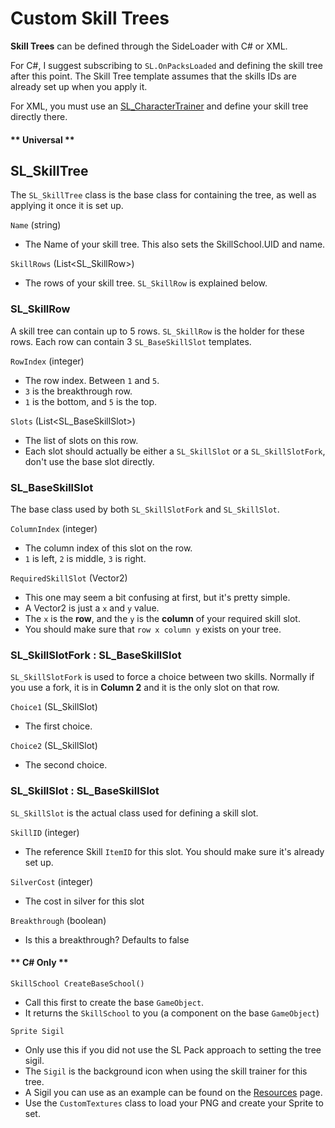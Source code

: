 # Custom Skill Trees

<b>Skill Trees</b> can be defined through the SideLoader with C# or XML. 

For C#, I suggest subscribing to `SL.OnPacksLoaded` and defining the skill tree after this point. The Skill Tree template assumes that the skills IDs are already set up when you apply it.

For XML, you must use an [SL_CharacterTrainer](API/SL_Character) and define your skill tree directly there.

<!-- tabs:start -->
#### ** Universal **

## SL_SkillTree
The `SL_SkillTree` class is the base class for containing the tree, as well as applying it once it is set up.

`Name` (string)
* The Name of your skill tree. This also sets the SkillSchool.UID and name.

`SkillRows` (List<SL_SkillRow>)
* The rows of your skill tree. `SL_SkillRow` is explained below.

### SL_SkillRow
A skill tree can contain up to 5 rows. `SL_SkillRow` is the holder for these rows. Each row can contain 3 `SL_BaseSkillSlot` templates.

`RowIndex` (integer)
* The row index. Between `1` and `5`.
* `3` is the breakthrough row.
* `1` is the bottom, and `5` is the top.

`Slots` (List<SL_BaseSkillSlot>)
* The list of slots on this row.
* Each slot should actually be either a `SL_SkillSlot` or a `SL_SkillSlotFork`, don't use the base slot directly.

### SL_BaseSkillSlot
The base class used by both `SL_SkillSlotFork` and `SL_SkillSlot`.

`ColumnIndex` (integer)
* The column index of this slot on the row. 
* `1` is left, `2` is middle, `3` is right.

`RequiredSkillSlot` (Vector2)
* This one may seem a bit confusing at first, but it's pretty simple.
* A Vector2 is just a `x` and `y` value.
* The `x` is the <b>row</b>, and the `y` is the <b>column</b> of your required skill slot.
* You should make sure that `row x column y` exists on your tree.

### SL_SkillSlotFork : SL_BaseSkillSlot
`SL_SkillSlotFork` is used to force a choice between two skills. Normally if you use a fork, it is in <b>Column 2</b> and it is the only slot on that row.

`Choice1` (SL_SkillSlot)
* The first choice.

`Choice2` (SL_SkillSlot)
* The second choice.

### SL_SkillSlot : SL_BaseSkillSlot
`SL_SkillSlot` is the actual class used for defining a skill slot.

`SkillID` (integer)
* The reference Skill `ItemID` for this slot. You should make sure it's already set up.

`SilverCost` (integer)
* The cost in silver for this slot

`Breakthrough` (boolean)
* Is this a breakthrough? Defaults to false

#### ** C# Only **

`SkillSchool CreateBaseSchool()`
* Call this first to create the base `GameObject`. 
* It returns the `SkillSchool` to you (a component on the base `GameObject`)

`Sprite Sigil`
* Only use this if you did not use the SL Pack approach to setting the tree sigil.
* The `Sigil` is the background icon when using the skill trainer for this tree.
* A Sigil you can use as an example can be found on the [Resources](Main/Resources) page.
* Use the `CustomTextures` class to load your PNG and create your Sprite to set.

<!-- tabs:end -->